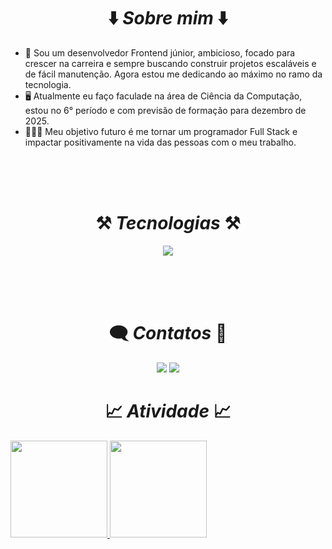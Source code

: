 <h1 align= center>⬇️ <i>Sobre mim</i> ⬇️</h1>

- 🚀 Sou um desenvolvedor Frontend júnior, ambicioso, focado para crescer na carreira e sempre buscando construir projetos escaláveis e de fácil manutenção. Agora estou me dedicando ao máximo no ramo da tecnologia.
- 🖥️ Atualmente eu faço faculade na área de Ciência da Computação, estou no 6° período e com previsão de formação para dezembro de 2025.
- 🧙🏻‍♂️ Meu objetivo futuro é me tornar um programador Full Stack e impactar positivamente na vida das pessoas com o meu trabalho.

<br>
<br>
<br>

 <h1 align= center>⚒️ <i>Tecnologias</i> ⚒️</h1>

 <p align="center">
  <a href="https://skillicons.dev">
    <img src="https://skillicons.dev/icons?i=html,css,js,git,github,vscode,figma&perline=4" />
  </a>
</p>

<br>
<br>
<br>

<h1 align= center>🗨️ <i>Contatos</i> 💬</h1>
 
<p align= center> 
  <a href = "mailto:lucaslaino00@gmail.com" target="_blank"><img src="https://img.shields.io/badge/-Gmail-950606?style=for-the-badge&logo=gmail&logoColor=white" target="_blank"></a>
  <a href="https://www.linkedin.com/in/lucaslaino" target="_blank"><img src="https://img.shields.io/badge/-LinkedIn-0C72EB?style=for-the-badge&logo=linkedin&logoColor=white" target="_blank"></a>
</p>

<h1 align= center>📈 <i>Atividade</i> 📈</h1> 
<a href="https://github.com/LucasLaino">
   <img height="155" src="https://github-readme-stats.vercel.app/api?username=LucasLaino&show_icons=true&theme=dark&include_all_commits=true&count_private=true"/>
   <img height="155" src="https://github-readme-stats.vercel.app/api/top-langs/?username=LucasLaino&layout=compact&langs_count=6&theme=dark"/>